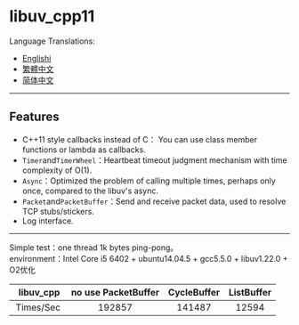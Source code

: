 # libuv_cpp11
Language Translations:
* [Englishi](README.md)
* [繁體中文](README_zh_tw.md)
* [简体中文](README_zh_cn.md)
** **
## Features
* C++11 style callbacks instead of C： You can use class member functions or lambda as callbacks.
* `Timer`and`TimerWheel`：Heartbeat timeout judgment mechanism with time complexity of O(1).
* `Async`：Optimized the problem of calling multiple times, perhaps only once, compared to the libuv's async. 
* `Packet`and`PacketBuffer`：Send and receive packet data, used to resolve TCP stubs/stickers.
* Log interface.
** **
Simple test：one thread 1k bytes ping-pong。
<br>environment：Intel Core i5 6402 + ubuntu14.04.5 + gcc5.5.0 + libuv1.22.0 + O2优化</br>

   libuv_cpp | no use PacketBuffer|CycleBuffer|ListBuffer|
:---------:|:--------:|:--------:|:--------:|
Times/Sec | 192857 |141487|12594|

